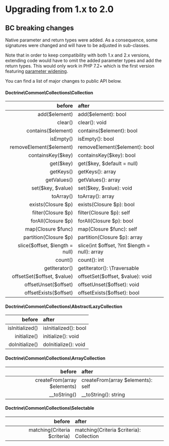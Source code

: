Upgrading from 1.x to 2.0
=========================

## BC breaking changes

Native parameter and return types were added.
As a consequence, some signatures were changed and will have to be adjusted in sub-classes.

Note that in order to keep compatibility with both 1.x and 2.x versions, extending code would have to omit the added parameter types and add the return types. This would only work in PHP 7.2+ which is the first version featuring [parameter widening](https://wiki.php.net/rfc/parameter-no-type-variance).

You can find a list of major changes to public API below.

#### Doctrine\Common\Collections\Collection

|             before             |                  after                         |
|-------------------------------:|:-----------------------------------------------|
| add($element)                  | add($element): bool                            |
| clear()                        | clear(): void                                  |
| contains($element)             | contains($element): bool                       |
| isEmpty()                      | isEmpty(): bool                                |
| removeElement($element)        | removeElement($element): bool                  |
| containsKey($key)              | containsKey($key): bool                        |
| get($key)                      | get($key, $default = null)                     |
| getKeys()                      | getKeys(): array                               |
| getValues()                    | getValues(): array                             |
| set($key, $value)              | set($key, $value): void                        |
| toArray()                      | toArray(): array                               |
| exists(Closure $p)             | exists(Closure $p): bool                       |
| filter(Closure $p)             | filter(Closure $p): self                       |
| forAll(Closure $p)             | forAll(Closure $p): bool                       |
| map(Closure $func)             | map(Closure $func): self                       |
| partition(Closure $p)          | partition(Closure $p): array                   |
| slice($offset, $length = null) | slice(int $offset, ?int $length = null): array |
| count()                        | count(): int                                   |
| getIterator()                  | getIterator(): \Traversable                    |
| offsetSet($offset, $value)     | offsetSet($offset, $value): void               |
| offsetUnset($offset)           | offsetUnset($offset): void                     |
| offsetExists($offset)          | offsetExists($offset): bool                    |

#### Doctrine\Common\Collections\AbstractLazyCollection

|      before     |         after         |
|----------------:|:----------------------|
| isInitialized() | isInitialized(): bool |
| initialize()    | initialize(): void    |
| doInitialize()  | doInitialize(): void  |

#### Doctrine\Common\Collections\ArrayCollection

|            before           |               after               |
|----------------------------:|:----------------------------------|
| createFrom(array $elements) | createFrom(array $elements): self |
| __toString()                | __toString(): string              |

#### Doctrine\Common\Collections\Selectable

|             before           |                   after                  |
|-----------------------------:|:-----------------------------------------|
| matching(Criteria $criteria) | matching(Criteria $criteria): Collection |
